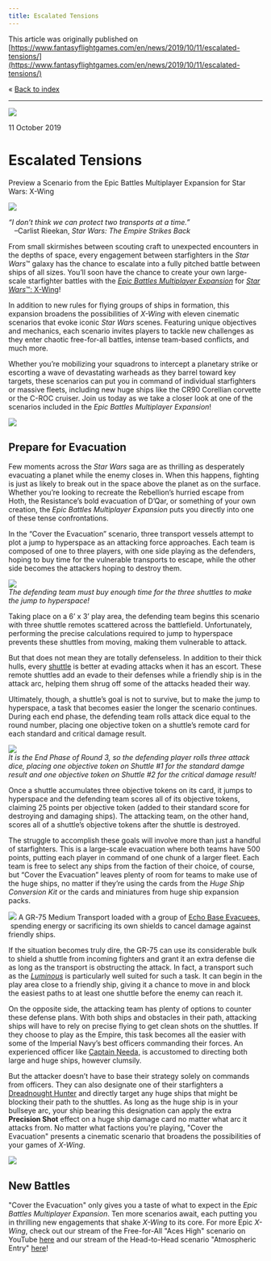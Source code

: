 ```yaml
---
title: Escalated Tensions
---
```


This article was originally published on [https://www.fantasyflightgames.com/en/news/2019/10/11/escalated-tensions/](https://www.fantasyflightgames.com/en/news/2019/10/11/escalated-tensions/)

&laquo; [Back to index](../index.md)

---

![](swz57_preview2.jpg)

11 October 2019

Escalated Tensions
==================

Preview a Scenario from the Epic Battles Multiplayer Expansion for Star Wars: X-Wing

![](swz57_box_left.png)

_“I don’t think we can protect two transports at a time.”_  
   –Carlist Rieekan, _Star Wars: The Empire Strikes Back_

From small skirmishes between scouting craft to unexpected encounters in the depths of space, every engagement between starfighters in the _Star Wars_™ galaxy has the chance to escalate into a fully pitched battle between ships of all sizes. You’ll soon have the chance to create your own large-scale starfighter battles with the _[Epic Battles Multiplayer Expansion](https://www.fantasyflightgames.com/en/products/x-wing-second-edition/products/epic-battles-multiplayer-expansion/)_ for [_Star Wars_™: X-Wing](https://www.fantasyflightgames.com/en/products/x-wing-second-edition/)!

In addition to new rules for flying groups of ships in formation, this expansion broadens the possibilities of _X-Wing_ with eleven cinematic scenarios that evoke iconic _Star Wars_ scenes. Featuring unique objectives and mechanics, each scenario invites players to tackle new challenges as they enter chaotic free-for-all battles, intense team-based conflicts, and much more.

Whether you’re mobilizing your squadrons to intercept a planetary strike or escorting a wave of devastating warheads as they barrel toward key targets, these scenarios can put you in command of individual starfighters or massive fleets, including new huge ships like the CR90 Corellian corvette or the C-ROC cruiser. Join us today as we take a closer look at one of the scenarios included in the _Epic Battles Multiplayer Expansion_!

![](swz57_spread.png)

Prepare for Evacuation
----------------------

Few moments across the _Star Wars_ saga are as thrilling as desperately evacuating a planet while the enemy closes in. When this happens, fighting is just as likely to break out in the space above the planet as on the surface. Whether you’re looking to recreate the Rebellion’s hurried escape from Hoth, the Resistance’s bold evacuation of D’Qar, or something of your own creation, the _Epic Battles Multiplayer Expansion_ puts you directly into one of these tense confrontations.

In the “Cover the Evacuation” scenario, three transport vessels attempt to plot a jump to hyperspace as an attacking force approaches. Each team is composed of one to three players, with one side playing as the defenders, hoping to buy time for the vulnerable transports to escape, while the other side becomes the attackers hoping to destroy them.

![](swz57_a2_diagram2.jpg)  
_The defending team must buy enough time for the three shuttles to make the jump to hyperspace!_

Taking place on a 6’ x 3’ play area, the defending team begins this scenario with three shuttle remotes scattered across the battlefield. Unfortunately, performing the precise calculations required to jump to hyperspace prevents these shuttles from moving, making them vulnerable to attack.

But that does not mean they are totally defenseless. In addition to their thick hulls, every [shuttle](swz57_shuttle-1.png) is better at evading attacks when it has an escort. These remote shuttles add an evade to their defenses while a friendly ship is in the attack arc, helping them shrug off some of the attacks headed their way.

Ultimately, though, a shuttle’s goal is not to survive, but to make the jump to hyperspace, a task that becomes easier the longer the scenario continues. During each end phase, the defending team rolls attack dice equal to the round number, placing one objective token on a shuttle’s remote card for each standard and critical damage result.

![](swz57_a2_diagram1.jpg)  
_It is the End Phase of Round 3, so the defending player rolls three attack dice, placing one objective token on Shuttle #1 for the standard damge result and one objective token on Shuttle #2 for the critical damage result!_

Once a shuttle accumulates three objective tokens on its card, it jumps to hyperspace and the defending team scores all of its objective tokens, claiming 25 points per objective token (added to their standard score for destroying and damaging ships). The attacking team, on the other hand, scores all of a shuttle’s objective tokens after the shuttle is destroyed.

The struggle to accomplish these goals will involve more than just a handful of starfighters. This is a large-scale evacuation where both teams have 500 points, putting each player in command of one chunk of a larger fleet. Each team is free to select any ships from the faction of their choice, of course, but “Cover the Evacuation” leaves plenty of room for teams to make use of the huge ships, no matter if they’re using the cards from the _Huge Ship Conversion Kit_ or the cards and miniatures from huge ship expansion packs.

![](swz53_echo-base-evacuees.png) A GR-75 Medium Transport loaded with a group of [Echo Base Evacuees,](swz53_echo-base-evacuees.png)    spending energy or sacrificing its own shields to cancel damage against friendly ships.

If the situation becomes truly dire, the GR-75 can use its considerable bulk to shield a shuttle from incoming fighters and grant it an extra defense die as long as the transport is obstructing the attack. In fact, a transport such as the _[Luminous](swz53_luminous.png)_ is particularly well suited for such a task. It can begin in the play area close to a friendly ship, giving it a chance to move in and block the easiest paths to at least one shuttle before the enemy can reach it.

On the opposite side, the attacking team has plenty of options to counter these defense plans. With both ships and obstacles in their path, attacking ships will have to rely on precise flying to get clean shots on the shuttles. If they choose to play as the Empire, this task becomes all the easier with some of the Imperial Navy’s best officers commanding their forces. An experienced officer like [Captain Needa,](swz53_captain-needa.png) is accustomed to directing both large and huge ships, however clumsily.

But the attacker doesn’t have to base their strategy solely on commands from officers. They can also designate one of their starfighters a [Dreadnought Hunter](swz57_dreadnought-hunter.png) and directly target any huge ships that might be blocking their path to the shuttles. As long as the huge ship is in your bullseye arc, your ship bearing this designation can apply the extra **Precision Shot** effect on a huge ship damage card no matter what arc it attacks from. No matter what factions you're playing, "Cover the Evacuation" presents a cinematic scenario that broadens the possibilities of your games of _X-Wing_.

![](swz57_a2_art.png)

New Battles
-----------

"Cover the Evacuation" only gives you a taste of what to expect in the _Epic Battles Multiplayer Expansion_. Ten more scenarios await, each putting you in thrilling new engagements that shake _X-Wing_ to its core. For more Epic _X-Wing_, check out our stream of the Free-for-All "Aces High" scenario on YouTube [here](https://www.youtube.com/watch?v=QQP7vxnsGRA) and our stream of the Head-to-Head scenario "Atmospheric Entry" [here](https://www.youtube.com/watch?v=klxN3gwDN7E)! 

[](http://community.fantasyflightgames.com/index.php?/forum/222-x-wing/)